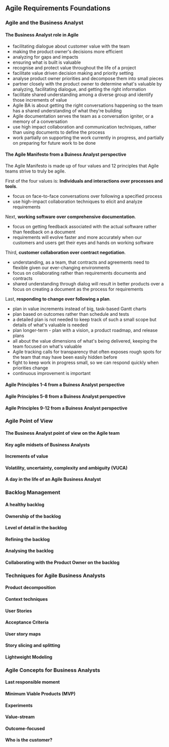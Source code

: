 ## Agile Requirements Foundations  

### Agile and the Business Analyst  
#### The Business Analyst role in Agile  
- facilitating dialogue about customer value with the team  
- making the product owner's decisions more efficient  
- analyzing for gaps and impacts  
- ensuring what is built is valuable  
- recognise and protect value throughout the life of a project  
- facilitate value driven decision making and priority setting  
- analyse product owner priorities and decompose them into small pieces  
- partner closely with the product owner to determine what's valuable by analyzing, facilitating dialogue, and getting the right information  
- facilitate shared understanding among a diverse group and identify those increments of value  
- Agile BA is about getting the right conversations happening so the team has a shared understanding of what they're building  
- Agile documentation serves the team as a conversation igniter, or a memory of a conversation  
- use high impact collaboration and communication techniques, rather than using documents to define the process  
- work partially on supporting the work currently in progress, and partially on preparing for future work to be done  

#### The Agile Manifesto from a Buiness Analyst perspective  
The Agile Manifesto is made up of four values and 12 principles that Agile teams strive to truly be agile.  

First of the four values is: **Individuals and interactions over processes and tools**.  
- focus on face-to-face conversations over following a specified process  
- use high-impact collaboration techniques to elicit and analyze requirements  

Next, **working software over comprehensive documentation**.  
- focus on getting feedback associated with the actual software rather than feedback on a document  
- requirements will evolve faster and more accurately when our customers and users get their eyes and hands on working software  

Third, **customer collaboration over contract negotiation**.  
- understanding, as a team, that contracts and agreements need to flexible given our ever-changing environments  
- focus on collaborating rather than requirements documents and contracts  
- shared understanding through dialog will result in better products over a focus on creating a document as the process for requirements  

Last, **responding to change over following a plan**.  
- plan in value increments instead of big, task-based Gantt charts  
- plan based on outcomes rather than schedule and tests  
- a detailed plan is not needed to keep track of such a small scope but details of what's valuable is needed  
- plan longer-term - plan with a vision, a product roadmap, and release plans  
-  all about the value dimensions of what's being delivered, keeping the team focused on what's valuable  
- Agile tracking calls for transparency that often exposes rough spots for the team that may have been easily hidden before  
- fight to keep work in progress small, so we can respond quickly when priorities change  
- continuous improvement is important  



#### Agile Principles 1-4 from a Buiness Analyst perspective  
#### Agile Principles 5-8 from a Buiness Analyst perspective  
#### Agile Principles 9-12 from a Buiness Analyst perspective  

### Agile Point of View  
#### The Business Analyst point of view on the Agile team  
#### Key agile midsets of Business Analysts  
#### Increments of value  
#### Volatility, uncertainty, complexity and ambiguity (VUCA)  
#### A day in the life of an Agile Business Analyst  

### Backlog Management  
#### A healthy backlog  
#### Ownership of the backlog  
#### Level of detail in the backlog  
#### Refining the backlog  
#### Analysing the backlog  
#### Collaborating with the Product Owner on the backlog  

### Techniques for Agile Business Analysts  
#### Product decomposition  
#### Context techniques  
#### User Stories  
#### Acceptance Criteria  
#### User story maps  
#### Story slicing and splitting  
#### Lightweight Modeling  

### Agile Concepts for Business Analysts  
#### Last responsible moment  
#### Minimum Viable Products (MVP)  
#### Experiments  
#### Value-stream  
#### Outcome-focused  
#### Who is the customer?  
